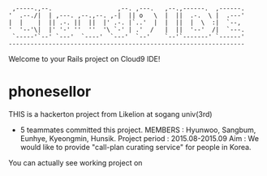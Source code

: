 
     ,-----.,--.                  ,--. ,---.   ,--.,------.  ,------.
    '  .--./|  | ,---. ,--.,--. ,-|  || o   \  |  ||  .-.  \ |  .---'
    |  |    |  || .-. ||  ||  |' .-. |`..'  |  |  ||  |  \  :|  `--, 
    '  '--'\|  |' '-' ''  ''  '\ `-' | .'  /   |  ||  '--'  /|  `---.
     `-----'`--' `---'  `----'  `---'  `--'    `--'`-------' `------'
    ----------------------------------------------------------------- 


Welcome to your Rails project on Cloud9 IDE!

# phonesellor
THIS is a hackerton project from Likelion at sogang univ(3rd) 
- 5 teammates committed this project.
MEMBERS : Hyunwoo, Sangbum, Eunhye, Kyeongmin, Hunsik.
Project period : 2015.08-2015.09
Aim : We would like to provide "call-plan curating service" for people in Korea.

You can actually see working project on 

